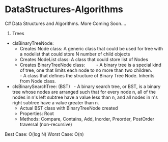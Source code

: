 # DataStructures-Algorithms
C# Data Structures and Algorithms. More Coming Soon....
 
1) Trees
  - clsBinaryTreeNode: 
      - Creates Node class: A generic class that could be used for tree with a nodelist that could store N number of child objects
      - Creates NodeList class: A class that could store list of Nodes
      - Creates BinaryTreeNode class: 
          - A binary tree is a special kind of tree, one that limits each node to no more than two children. 
          - A class that defines the structure of Binary Tree Node. Inherits from Node class. 
  - clsBinarySearchTree: (BST)
       - A binary search tree, or BST, is a binary tree whose nodes are arranged such that for every node n, all of the nodes in n's               left subtree have a value less than n, and all nodes in n's right subtree have a value greater than n.
      - Actual BST class with BinaryTreeNode created
      - Properties: Root
      - Methods: Compare, Contains, Add, Inorder, Preorder, PostOrder traversal (non-recursive)

Best Case: O(log N) 
Worst Case: O(n)
